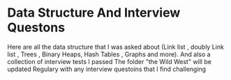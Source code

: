 # Data Structure And Interview Questons
Here are all the data structure that I was asked about (Link list , doubly Link list , Trees , Binary Heaps, Hash Tables , Graphs and more).
And also a collection of interview tests I passed 
The folder "the Wild West" will be updated Regulary with any interview questoins that I find challenging 

